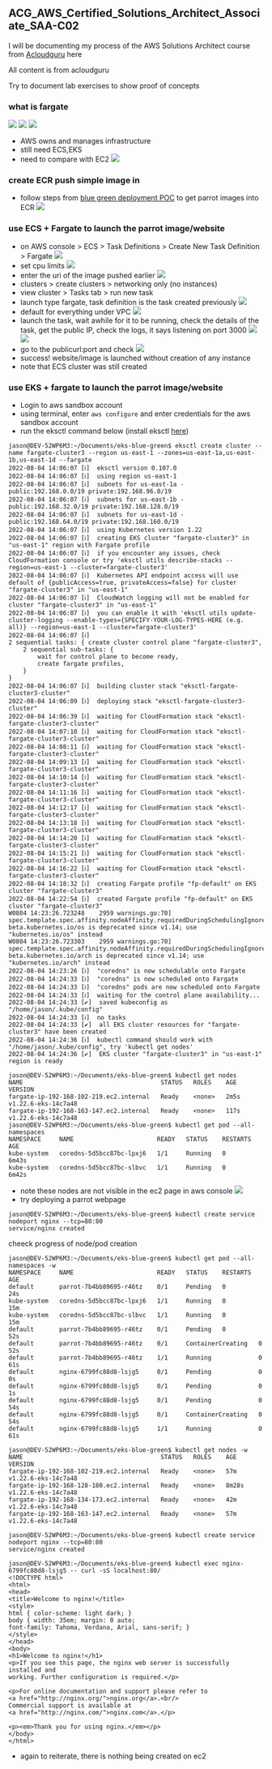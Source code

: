 ## ACG_AWS_Certified_Solutions_Architect_Associate_SAA-C02

I will be documenting my process of the AWS Solutions Architect course from [Acloudguru](https://learn.acloud.guru/course/aws-certified-solutions-architect-associate/overview) here

All content is from acloudguru

Try to document lab exercises to show proof of concepts

### what is fargate
![](/fargate_lab/images/fargate_1.png)
![](/fargate_lab/images/fargate_2.png)
![](/fargate_lab/images/fargate_3.png)
- AWS owns and manages infrastructure
- still need ECS,EKS
- need to compare with EC2
![](/fargate_lab/images/fargate_4.png)

### create ECR push simple image in
- follow steps from [blue green deployment POC](https://github.com/jasonltr/eks-blue-green) to get parrot images into ECR
![](/fargate_lab/images/fargate_5.png)

### use ECS + Fargate to launch the parrot image/website
- on AWS console > ECS > Task Definitions > Create New Task Definition > Fargate
![](/fargate_lab/images/fargate_6.png)
- set cpu limits
![](/fargate_lab/images/fargate_8.png)
- enter the uri of the image pushed earlier
![](/fargate_lab/images/fargate_7.png)
- clusters > create clusters > networking only (no instances)
- view cluster > Tasks tab > run new task
- launch type fargate, task definition is the task created previously
![](/fargate_lab/images/fargate_9.png)
- default for everything under VPC
![](/fargate_lab/images/fargate_10.png)
- launch the task, wait awhile for it to be running, check the details of the task, get the public IP, check the logs, it says listening on port 3000
![](/fargate_lab/images/fargate_11.png)
![](/fargate_lab/images/fargate_12.png)
- go to the publicurl:port and check
![](/fargate_lab/images/fargate_13.png)
- success! website/image is launched without creation of any instance
- note that ECS cluster was still created

### use EKS + fargate to launch the parrot image/website
- Login to aws sandbox account 
- using terminal, enter `aws configure` and enter credentials for the aws sandbox account
- run the eksctl command below (install eksctl [here](https://docs.aws.amazon.com/eks/latest/userguide/eksctl.html))
```
jason@DEV-52WP6M3:~/Documents/eks-blue-green$ eksctl create cluster --name fargate-cluster3 --region us-east-1 --zones=us-east-1a,us-east-1b,us-east-1d --fargate
2022-08-04 14:06:07 [ℹ]  eksctl version 0.107.0
2022-08-04 14:06:07 [ℹ]  using region us-east-1
2022-08-04 14:06:07 [ℹ]  subnets for us-east-1a - public:192.168.0.0/19 private:192.168.96.0/19
2022-08-04 14:06:07 [ℹ]  subnets for us-east-1b - public:192.168.32.0/19 private:192.168.128.0/19
2022-08-04 14:06:07 [ℹ]  subnets for us-east-1d - public:192.168.64.0/19 private:192.168.160.0/19
2022-08-04 14:06:07 [ℹ]  using Kubernetes version 1.22
2022-08-04 14:06:07 [ℹ]  creating EKS cluster "fargate-cluster3" in "us-east-1" region with Fargate profile
2022-08-04 14:06:07 [ℹ]  if you encounter any issues, check CloudFormation console or try 'eksctl utils describe-stacks --region=us-east-1 --cluster=fargate-cluster3'
2022-08-04 14:06:07 [ℹ]  Kubernetes API endpoint access will use default of {publicAccess=true, privateAccess=false} for cluster "fargate-cluster3" in "us-east-1"
2022-08-04 14:06:07 [ℹ]  CloudWatch logging will not be enabled for cluster "fargate-cluster3" in "us-east-1"
2022-08-04 14:06:07 [ℹ]  you can enable it with 'eksctl utils update-cluster-logging --enable-types={SPECIFY-YOUR-LOG-TYPES-HERE (e.g. all)} --region=us-east-1 --cluster=fargate-cluster3'
2022-08-04 14:06:07 [ℹ]  
2 sequential tasks: { create cluster control plane "fargate-cluster3", 
    2 sequential sub-tasks: { 
        wait for control plane to become ready,
        create fargate profiles,
    } 
}
2022-08-04 14:06:07 [ℹ]  building cluster stack "eksctl-fargate-cluster3-cluster"
2022-08-04 14:06:09 [ℹ]  deploying stack "eksctl-fargate-cluster3-cluster"
2022-08-04 14:06:39 [ℹ]  waiting for CloudFormation stack "eksctl-fargate-cluster3-cluster"
2022-08-04 14:07:10 [ℹ]  waiting for CloudFormation stack "eksctl-fargate-cluster3-cluster"
2022-08-04 14:08:11 [ℹ]  waiting for CloudFormation stack "eksctl-fargate-cluster3-cluster"
2022-08-04 14:09:13 [ℹ]  waiting for CloudFormation stack "eksctl-fargate-cluster3-cluster"
2022-08-04 14:10:14 [ℹ]  waiting for CloudFormation stack "eksctl-fargate-cluster3-cluster"
2022-08-04 14:11:16 [ℹ]  waiting for CloudFormation stack "eksctl-fargate-cluster3-cluster"
2022-08-04 14:12:17 [ℹ]  waiting for CloudFormation stack "eksctl-fargate-cluster3-cluster"
2022-08-04 14:13:18 [ℹ]  waiting for CloudFormation stack "eksctl-fargate-cluster3-cluster"
2022-08-04 14:14:20 [ℹ]  waiting for CloudFormation stack "eksctl-fargate-cluster3-cluster"
2022-08-04 14:15:21 [ℹ]  waiting for CloudFormation stack "eksctl-fargate-cluster3-cluster"
2022-08-04 14:16:22 [ℹ]  waiting for CloudFormation stack "eksctl-fargate-cluster3-cluster"
2022-08-04 14:18:32 [ℹ]  creating Fargate profile "fp-default" on EKS cluster "fargate-cluster3"
2022-08-04 14:22:54 [ℹ]  created Fargate profile "fp-default" on EKS cluster "fargate-cluster3"
W0804 14:23:26.723248    2959 warnings.go:70] spec.template.spec.affinity.nodeAffinity.requiredDuringSchedulingIgnoredDuringExecution.nodeSelectorTerms[0].matchExpressions[0].key: beta.kubernetes.io/os is deprecated since v1.14; use "kubernetes.io/os" instead
W0804 14:23:26.723303    2959 warnings.go:70] spec.template.spec.affinity.nodeAffinity.requiredDuringSchedulingIgnoredDuringExecution.nodeSelectorTerms[0].matchExpressions[1].key: beta.kubernetes.io/arch is deprecated since v1.14; use "kubernetes.io/arch" instead
2022-08-04 14:23:26 [ℹ]  "coredns" is now schedulable onto Fargate
2022-08-04 14:24:33 [ℹ]  "coredns" is now scheduled onto Fargate
2022-08-04 14:24:33 [ℹ]  "coredns" pods are now scheduled onto Fargate
2022-08-04 14:24:33 [ℹ]  waiting for the control plane availability...
2022-08-04 14:24:33 [✔]  saved kubeconfig as "/home/jason/.kube/config"
2022-08-04 14:24:33 [ℹ]  no tasks
2022-08-04 14:24:33 [✔]  all EKS cluster resources for "fargate-cluster3" have been created
2022-08-04 14:24:36 [ℹ]  kubectl command should work with "/home/jason/.kube/config", try 'kubectl get nodes'
2022-08-04 14:24:36 [✔]  EKS cluster "fargate-cluster3" in "us-east-1" region is ready
```
```
jason@DEV-52WP6M3:~/Documents/eks-blue-green$ kubectl get nodes
NAME                                      STATUS   ROLES    AGE    VERSION
fargate-ip-192-168-102-219.ec2.internal   Ready    <none>   2m5s   v1.22.6-eks-14c7a48
fargate-ip-192-168-163-147.ec2.internal   Ready    <none>   117s   v1.22.6-eks-14c7a48
jason@DEV-52WP6M3:~/Documents/eks-blue-green$ kubectl get pod --all-namespaces
NAMESPACE     NAME                       READY   STATUS    RESTARTS   AGE
kube-system   coredns-5d5bcc87bc-lpxj6   1/1     Running   0          6m43s
kube-system   coredns-5d5bcc87bc-slbvc   1/1     Running   0          6m42s
```
- note these nodes are not visible in the ec2 page in aws console
![](/fargate_lab/images/fargate_17.png)
- try deploying a parrot webpage
```
jason@DEV-52WP6M3:~/Documents/eks-blue-green$ kubectl create service nodeport nginx --tcp=80:80
service/nginx created
```
cheeck progress of node/pod creation
```
jason@DEV-52WP6M3:~/Documents/eks-blue-green$ kubectl get pod --all-namespaces -w
NAMESPACE     NAME                       READY   STATUS    RESTARTS   AGE
default       parrot-7b4bb89695-r46tz    0/1     Pending   0          24s
kube-system   coredns-5d5bcc87bc-lpxj6   1/1     Running   0          15m
kube-system   coredns-5d5bcc87bc-slbvc   1/1     Running   0          15m
default       parrot-7b4bb89695-r46tz    0/1     Pending   0          52s
default       parrot-7b4bb89695-r46tz    0/1     ContainerCreating   0          52s
default       parrot-7b4bb89695-r46tz    1/1     Running             0          61s
default       nginx-6799fc88d8-lsjg5     0/1     Pending             0          0s
default       nginx-6799fc88d8-lsjg5     0/1     Pending             0          1s
default       nginx-6799fc88d8-lsjg5     0/1     Pending             0          54s
default       nginx-6799fc88d8-lsjg5     0/1     ContainerCreating   0          54s
default       nginx-6799fc88d8-lsjg5     1/1     Running             0          61s
```
```
jason@DEV-52WP6M3:~/Documents/eks-blue-green$ kubectl get nodes -w
NAME                                      STATUS   ROLES    AGE     VERSION
fargate-ip-192-168-102-219.ec2.internal   Ready    <none>   57m     v1.22.6-eks-14c7a48
fargate-ip-192-168-128-180.ec2.internal   Ready    <none>   8m28s   v1.22.6-eks-14c7a48
fargate-ip-192-168-134-173.ec2.internal   Ready    <none>   42m     v1.22.6-eks-14c7a48
fargate-ip-192-168-163-147.ec2.internal   Ready    <none>   57m     v1.22.6-eks-14c7a48
```
```
jason@DEV-52WP6M3:~/Documents/eks-blue-green$ kubectl create service nodeport nginx --tcp=80:80
service/nginx created
```
```
jason@DEV-52WP6M3:~/Documents/eks-blue-green$ kubectl exec nginx-6799fc88d8-lsjg5 -- curl -sS localhost:80/
<!DOCTYPE html>
<html>
<head>
<title>Welcome to nginx!</title>
<style>
html { color-scheme: light dark; }
body { width: 35em; margin: 0 auto;
font-family: Tahoma, Verdana, Arial, sans-serif; }
</style>
</head>
<body>
<h1>Welcome to nginx!</h1>
<p>If you see this page, the nginx web server is successfully installed and
working. Further configuration is required.</p>

<p>For online documentation and support please refer to
<a href="http://nginx.org/">nginx.org</a>.<br/>
Commercial support is available at
<a href="http://nginx.com/">nginx.com</a>.</p>

<p><em>Thank you for using nginx.</em></p>
</body>
</html>
```
- again to reiterate, there is nothing being created on ec2 





